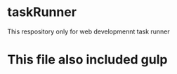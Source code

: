 # taskRunner
This respository only for web developmennt task runner

# This file also included gulp

